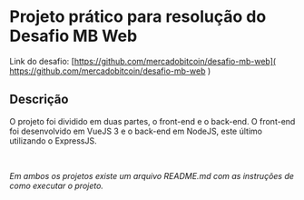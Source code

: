 # Projeto prático para resolução do Desafio MB Web

Link do desafio: [https://github.com/mercadobitcoin/desafio-mb-web]( https://github.com/mercadobitcoin/desafio-mb-web )

## Descrição

O projeto foi dividido em duas partes, o front-end e o back-end. O front-end foi desenvolvido em VueJS 3 e o back-end em NodeJS, este último utilizando o ExpressJS.

<br>

*_Em ambos os projetos existe um arquivo README.md com as instruções de como executar o projeto._*